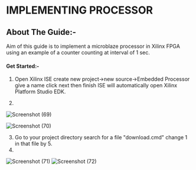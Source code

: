 # IMPLEMENTING PROCESSOR
## About The Guide:-
Aim of this guide is to implement a microblaze processor in Xilinx FPGA using an example of a
counter counting at interval of 1 sec.
#### Get Started:-
1. Open Xilinx ISE create new project->new source->Embedded Processor give a name click next then
finish ISE will automatically open Xilinx Platform Studio EDK.

1.
![Screenshot (69)](https://user-images.githubusercontent.com/64007722/79830462-0db44200-83c3-11ea-947f-7a4893079d0c.png)

![Screenshot (70)](https://user-images.githubusercontent.com/64007722/79830682-90d59800-83c3-11ea-98e2-8ae68173fae1.png)

3. Go to your project directory search for a file "download.cmd" change 1 in that file by 5.
4.
![Screenshot (71)](https://user-images.githubusercontent.com/64007722/79830979-2ffa8f80-83c4-11ea-8e2b-abd92eb42b16.png)
![Screenshot (72)](https://user-images.githubusercontent.com/64007722/79831181-8962be80-83c4-11ea-8d1b-aaf67815aa0e.png)


